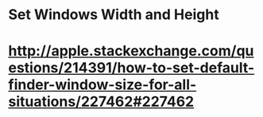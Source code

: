 # Set Windows Width and Height
# http://apple.stackexchange.com/questions/214391/how-to-set-default-finder-window-size-for-all-situations/227462#227462
